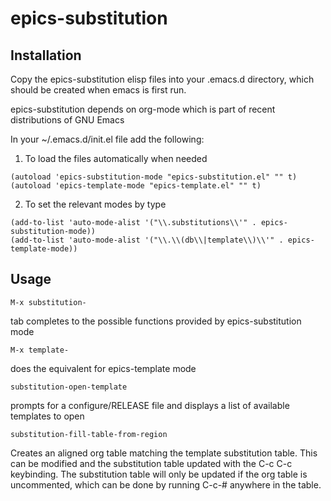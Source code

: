 # epics-substitution

## Installation
Copy the epics-substitution elisp files into your .emacs.d directory, which should be created when emacs is first run.

epics-substitution depends on org-mode which is part of recent distributions of GNU Emacs

In your ~/.emacs.d/init.el file add the following:

1) To load the files automatically when needed
```elisp
(autoload 'epics-substitution-mode "epics-substitution.el" "" t)
(autoload 'epics-template-mode "epics-template.el" "" t)
```
2) To set the relevant modes by type
```elisp
(add-to-list 'auto-mode-alist '("\\.substitutions\\'" . epics-substitution-mode))
(add-to-list 'auto-mode-alist '("\\.\\(db\\|template\\)\\'" . epics-template-mode))
```

## Usage
```elisp
M-x substitution-
```
tab completes to the possible functions provided by epics-substitution mode

```elisp
M-x template-
```
does the equivalent for epics-template mode

```elisp
substitution-open-template
```
prompts for a configure/RELEASE file and displays a list
of available templates to open

```elisp
substitution-fill-table-from-region
```
Creates an aligned org table matching the template substitution table.
This can be modified and the substitution table updated with the C-c C-c keybinding. The substitution table will only be updated if the org table is uncommented, which can be done by running C-c-# anywhere in the table.
